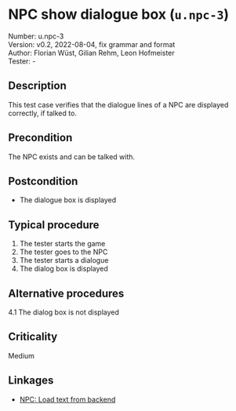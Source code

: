 # NPC show dialogue box (`u.npc-3`)

Number: u.npc-3  
Version: v0.2, 2022-08-04, fix grammar and format  
Author: Florian Wüst, Gilian Rehm, Leon Hofmeister  
Tester: -

## Description

This test case verifies that the dialogue lines of a NPC are displayed correctly, if talked to.

## Precondition

The NPC exists and can be talked with.

## Postcondition

- The dialogue box is displayed

## Typical procedure

1. The tester starts the game
2. The tester goes to the NPC
3. The tester starts a dialogue
4. The dialog box is displayed

## Alternative procedures

4.1 The dialog box is not displayed

## Criticality

Medium

## Linkages

- [NPC: Load text from backend](u-npc-2-load-npc-texts-from-backend.md)
